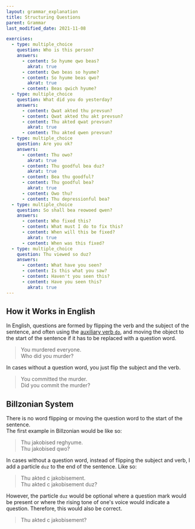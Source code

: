 ```yaml
---
layout: grammar_explanation
title: Structuring Questions
parent: Grammar
last_modified_date: 2021-11-08

exercises:
  - type: multiple_choice
    question: Who is this person?
    answers:
      - content: So hyume qwo beas?
        akrat: true
      - content: Qwo beas so hyume?
      - content: So hyume beas qwo?
        akrat: true
      - content: Beas qwich hyume?
  - type: multiple_choice
    question: What did you do yesterday?
    answers:
      - content: Qwat akted thu prevsun?
      - content: Qwat akted thu akt prevsun?
      - content: Thu akted qwat prevsun?
        akrat: true
      - content: Thu akted qwen prevsun?
  - type: multiple_choice
    question: Are you ok?
    answers:
      - content: Thu owo?
        akrat: true
      - content: Thu goodful bea duz?
        akrat: true
      - content: Bea thu goodful?
      - content: Thu goodful bea?
        akrat: true
      - content: Owo thu?
      - content: Thu depressionful bea?
  - type: multiple_choice
    question: So shall bea reowoed qwen?
    answers:
      - content: Who fixed this?
      - content: What must I do to fix this?
      - content: When will this be fixed?
        akrat: true
      - content: When was this fixed?
  - type: multiple_choice
    question: Thu viewed so duz?
    answers:
      - content: What have you seen?
      - content: Is this what you saw?
      - content: Haven't you seen this?
      - content: Have you seen this?
        akrat: true
---
```


## How it Works in English
In English, questions are formed by flipping the verb and the subject of the sentence, and often
using the [auxiliary verb `do`](https://en.wikipedia.org/wiki/Do-support),
and moving the object to the start of the sentence if it has to be replaced with a question word.
> You murdered everyone.  
  Who did you murder?

In cases without a question word, you just flip the subject and the verb.
> You committed the murder.  
  Did you commit the murder?

## Billzonian System
There is no word flipping or moving the question word to the start of the sentence.  
The first example in Billzonian would be like so:
> Thu jakobised reghyume.  
  Thu jakobised qwo?

In cases without a question word, instead of flipping the subject and verb, I add a particle `duz` to the end of the sentence.
Like so:
> Thu akted c jakobisement.  
  Thu akted c jakobisement duz?

However, the particle `duz` would be optional where a question mark would be
present or where the rising tone of one's voice would indicate a question.
Therefore, this would also be correct.
> Thu akted c jakobisement?